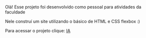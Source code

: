 Olá! Esse projeto foi desenvolvido como pessoal para atividades da faculdade

Nele construí um site utilizando o básico de HTML e CSS flexbox :)

Para acessar o projeto clique: <a href=".">IA<a/>
